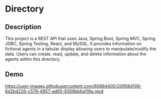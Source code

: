 # Directory
###

## Description

This project is a REST API that uses Java, Spring Boot, Spring MVC, Spring JDBC, Spring Testing, React, and MySQL. It provides information on fictional agents in a tabular 
display allowing users to manipulate/modify the data. Users can create, read, update, and delete information about the agents within this directory.

## Demo
https://user-images.githubusercontent.com/80864400/209584108-6d2bd226-c578-4957-ad65-9359bb6a119a.mp4

